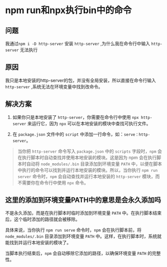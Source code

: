 # npm run和npx执行bin中的命令

## 问题

我通过`npm i -D http-server` 安装 `http-server` ,为什么我在命令行中输入 `http-server` 无法执行

## 原因

我只是本地安装的http-server的包，并没有全局安装，所以直接在命令行输入 `http-server` ,系统无法在环境变量中找到改命令。

## 解决方案

1. 如果你只是本地安装了 `http-server`，你需要在命令行中使用 `npx http-server` 来运行它，因为 `npx` 可以在本地安装的模块中查找可执行文件。

2. 在 `package.json` 文件中的 `script` 中添加一行命令，如：`serve：http-server`。

> 当你把 `http-server` 命令写入 `package.json` 中的 `scripts` 字段时，`npm` 会在执行脚本时自动查找并使用本地安装的模块。这是因为 npm 会在执行脚本时自动将 `node_modules/.bin` 目录添加到环境变量 `PATH` 中，以便在脚本中执行的命令可以找到并运行本地安装的模块。所以，当你执行 `npm run server` 命令时，`npm` 会自动查找并运行本地安装的 `http-server` 模块，而不需要你在命令行中使用 `npx` 命令。

## 这里的添加到环境变量PATH中的意思是会永久添加吗

不是永久添加，而是在执行脚本时临时添加到环境变量 `PATH` 中。在执行脚本结束后，这个临时添加的路径就会被移除。

具体来说，当你执行 `npm run serve` 命令时，`npm` 会在执行脚本前，将 `node_modules/.bin` 目录添加到环境变量 `PATH` 中。这样，在执行脚本时，系统就能找到并运行本地安装的模块了。

当脚本执行结束后，`npm` 会自动移除它添加的路径，以确保环境变量 `PATH` 的完整性。